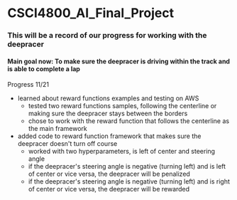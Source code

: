 # CSCI4800_AI_Final_Project

### This will be a record of our progress for working with the deepracer

#### Main goal now: To make sure the deepracer is driving within the track and is able to complete a lap

Progress 11/21 
- learned about reward functions examples and testing on AWS
  - tested two reward functions samples, following the centerline or making sure the deepracer stays between the borders
  - chose to work with the reward function that follows the centerline as the main framework
- added code to reward function framework that makes sure the deepracer doesn't turn off course
  - worked with two hyperparameters, is left of center and steering angle
  - if the deepracer's steering angle is negative (turning left) and is left of center or vice versa, the deepracer will be penalized
  - if the deepracer's steering angle is negative (turning left) and is right of center or vice versa, the deepracer will be rewarded
